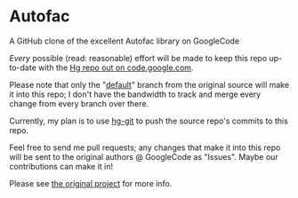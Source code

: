 Autofac
=======

A GitHub clone of the excellent Autofac library on GoogleCode

_Every_ possible (read: reasonable) effort will be made to keep this repo up-to-date with the [Hg repo out on code.google.com](http://code.google.com/p/autofac/).

Please note that only the "[default](http://code.google.com/p/autofac/source/list?name=default)" branch from the original source will make it into this repo; I don't have the bandwidth to track and merge every change from every branch over there.

Currently, my plan is to use [hg-git](http://hg-git.github.com/) to push the source repo's commits to this repo.

Feel free to send me pull requests; any changes that make it into this repo will be sent to the original authors @ GoogleCode as "Issues". Maybe our contributions can make it in!

Please see [the original project](http://code.google.com/p/autofac/) for more info.